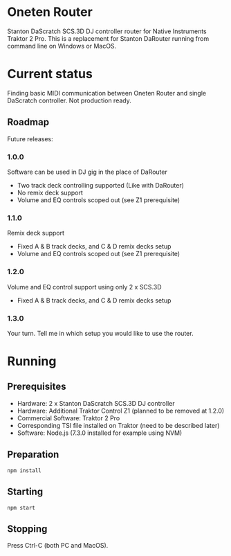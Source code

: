 # Oneten Router

Stanton DaScratch SCS.3D DJ controller router for Native Instruments Traktor 2
Pro. This is a replacement for Stanton DaRouter running from command line on
Windows or MacOS.

# Current status

Finding basic MIDI communication between Oneten Router and single DaScratch
controller. Not production ready.

## Roadmap

Future releases:

### 1.0.0

Software can be used in DJ gig in the place of DaRouter

* Two track deck controlling supported (Like with DaRouter)
* No remix deck support
* Volume and EQ controls scoped out (see Z1 prerequisite)

### 1.1.0

Remix deck support

* Fixed A & B track decks, and C & D remix decks setup
* Volume and EQ controls scoped out (see Z1 prerequisite)

### 1.2.0

Volume and EQ control support using only 2 x SCS.3D

* Fixed A & B track decks, and C & D remix decks setup

### 1.3.0

Your turn. Tell me in which setup you would like to use the router.

# Running

## Prerequisites

* Hardware: 2 x Stanton DaScratch SCS.3D DJ controller
* Hardware: Additional Traktor Control Z1 (planned to be removed at 1.2.0)
* Commercial Software: Traktor 2 Pro
* Corresponding TSI file installed on Traktor (need to be described later)
* Software: Node.js (7.3.0 installed for example using NVM)

## Preparation

    npm install

## Starting

    npm start

## Stopping

Press Ctrl-C (both PC and MacOS).
